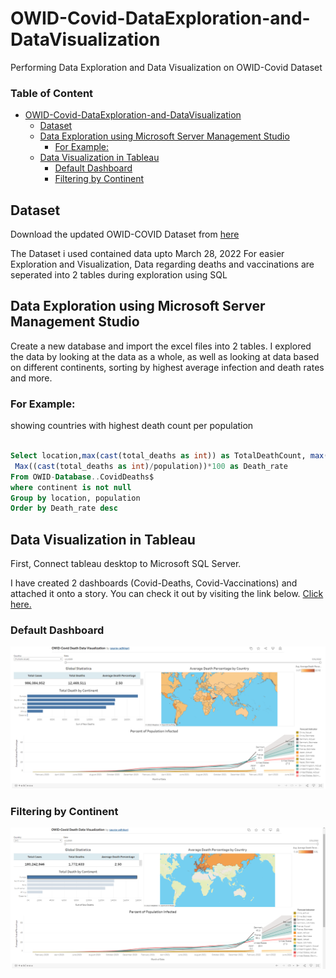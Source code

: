 # OWID-Covid-DataExploration-and-DataVisualization
Performing Data Exploration and Data Visualization  on OWID-Covid Dataset

### Table of Content
- [OWID-Covid-DataExploration-and-DataVisualization](#owid-covid-dataexploration-and-datavisualization)
  * [Dataset](#dataset)
  * [Data Exploration using Microsoft Server Management Studio](#data-exploration-using-microsoft-server-management-studio)
    + [For Example:](#for-example-)
  * [Data Visualization in Tableau](#data-visualization-in-tableau)
    + [Default Dashboard](#default-dashboard)
    + [Filtering by Continent](#filtering-by-continent)



## Dataset

Download the updated OWID-COVID Dataset from [here](https://ourworldindata.org/covid-deaths)

The Dataset i used contained data upto March 28, 2022
For easier Exploration and Visualization, Data regarding deaths and vaccinations are seperated into 2 tables during exploration using SQL
 

## Data Exploration using Microsoft Server Management Studio

Create a new database and import the excel files into 2 tables.
I explored the data by looking at the data as a whole, as well as looking at data based on different continents, sorting by highest average infection and death rates and more.

### For Example:

showing countries with highest death count per population
```sql

Select location,max(cast(total_deaths as int)) as TotalDeathCount, max(population) as Population, 
 Max((cast(total_deaths as int)/population))*100 as Death_rate
From OWID-Database..CovidDeaths$
where continent is not null
Group by location, population
Order by Death_rate desc
```

## Data Visualization in Tableau 

First, Connect tableau desktop to Microsoft SQL Server. 

I have created 2 dashboards (Covid-Deaths, Covid-Vaccinations) and attached it onto a story. You can check it out by visiting the link below. [Click here.](https://public.tableau.com/app/profile/saurav.adhikari2682/viz/OWID-CovidDeathDataVisualization/CovidDeaths) 

### Default Dashboard

![My Image](ss.png)

### Filtering by Continent

![My Image](ss2.png)




